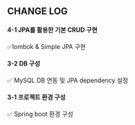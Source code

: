 ## CHANGE LOG


#### 4-1 JPA를 활용한 기본 CRUD 구현
✅lombok & Simple JPA 구현

#### 3-2 DB 구성
✅ MySQL DB 연동 및 JPA dependency 설정

#### 3-1 프로젝트 환경 구성

✅ Spring boot 환경 구성